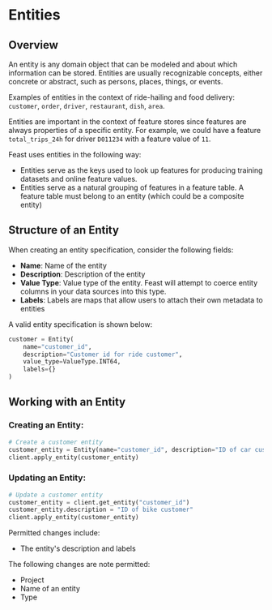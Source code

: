 # Entities

## Overview

An entity is any domain object that can be modeled and about which information can be stored. Entities are usually recognizable concepts, either concrete or abstract, such as persons, places, things, or events.

Examples of entities in the context of ride-hailing and food delivery: `customer`, `order`, `driver`, `restaurant`, `dish`, `area`.

Entities are important in the context of feature stores since features are always properties of a specific entity. For example, we could have a feature `total_trips_24h` for driver `D011234` with a feature value of `11`.

Feast uses entities in the following way:

* Entities serve as the keys used to look up features for producing training datasets and online feature values.
* Entities serve as a natural grouping of features in a feature table. A feature table must belong to an entity \(which could be a composite entity\)

## Structure of an Entity

When creating an entity specification, consider the following fields:

* **Name**: Name of the entity
* **Description**: Description of the entity
* **Value Type**: Value type of the entity. Feast will attempt to coerce entity columns in your data sources into this type.
* **Labels**: Labels are maps that allow users to attach their own metadata to entities

A valid entity specification is shown below:

```python
customer = Entity(
    name="customer_id",
    description="Customer id for ride customer",
    value_type=ValueType.INT64,
    labels={}
)
```

## Working with an Entity

### Creating an Entity:

```python
# Create a customer entity
customer_entity = Entity(name="customer_id", description="ID of car customer")
client.apply_entity(customer_entity)
```

### Updating an Entity:

```python
# Update a customer entity
customer_entity = client.get_entity("customer_id")
customer_entity.description = "ID of bike customer"
client.apply_entity(customer_entity)
```

Permitted changes include:

* The entity's description and labels

The following changes are note permitted:

* Project
* Name of an entity
* Type

